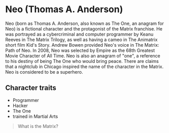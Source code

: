 # Neo (Thomas A. Anderson)

Neo (born as Thomas A. Anderson, also known as The One, an anagram for Neo) is a fictional character and the protagonist of the Matrix franchise. 
He was portrayed as a cybercriminal and computer programmer by Keanu Reeves in The Matrix Trilogy, as well as having a cameo in The Animatrix short film Kid's Story. 
Andrew Bowen provided Neo's voice in The Matrix: Path of Neo. In 2008, Neo was selected by Empire as the 68th Greatest Movie Character of All Time.
Neo is also an anagram of "one", a reference to his destiny of being The One who would bring peace. 
There are claims that a nightclub in Chicago inspired the name of the character in the Matrix. Neo is considered to be a superhero.

## Character traits

* Programmer
* Hacker
* The One
* trained in Martial Arts










> What is the Matrix?